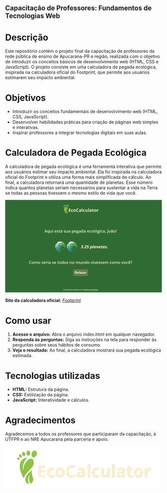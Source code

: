 ## Capacitação de Professores: Fundamentos de Tecnologias Web
# Descrição
Este repositório contém o projeto final da capacitação de professores da rede pública de ensino de Apucarana-PR e região, realizada com o objetivo de introduzir os conceitos básicos de desenvolvimento web (HTML, CSS e JavaScript). O projeto consiste em uma calculadora de pegada ecológica, inspirada na calculadora oficial do Footprint, que permite aos usuários estimarem seu impacto ambiental.
# Objetivos
- Introduzir os conceitos fundamentais de desenvolvimento web (HTML, CSS, JavaScript).
- Desenvolver habilidades práticas para criação de páginas web simples e interativas.
- Inspirar professores a integrar tecnologias digitais em suas aulas.


# Calculadora de Pegada Ecológica
A calculadora de pegada ecológica é uma ferramenta interativa que permite aos usuários estimar seu impacto ambiental. Ela foi inspirada na calculadora oficial do Footprint e utiliza uma forma mais simplificada de cálculo. Ao final, a calculadora retornará uma quantidade de planetas. Esse número indica quantos planetas seriam necessários para sustentar a vida na Terra se todas as pessoas tivessem o mesmo estilo de vida que você.

![Calculadora-de-Pegada-Ecologica](imagens/calculadora_resultado.png)

**Site da calculadora oficial:**  [_Footprint_](https://www.footprintcalculator.org/home)

# Como usar
1. **Acesse o arquivo:** Abra o arquivo index.html em qualquer navegador.
2. **Responda às perguntas:** Siga as instruções na tela para responder às perguntas sobre seus hábitos de consumo.
3. **Veja o resultado:** Ao final, a calculadora mostrará sua pegada ecológica estimada.
# Tecnologias utilizadas
- **HTML:** Estrutura da página.
- **CSS:** Estilização da página.
- **JavaScript:** Interatividade e cálculos.
# Agradecimentos
Agradecemos a todos os professores que participaram da capacitação, à UTFPR e ao NRE Apucarana pela parceria e apoio.

![Calculadora-de-Pegada-Ecologica](assets/img/logo_ecocalculator.png)
